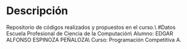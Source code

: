 # Descripción
Repositorio de códigos realizados y propuestos en el curso.\\
#Datos
Escuela Profesional de Ciencia de la Computación\\
Alumno: EDGAR ALFONSO ESPINOZA PEÑALOZA\\
Curso: Programación Competitiva A.
